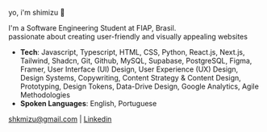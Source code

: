 yo, i'm shimizu 👋

I'm a Software Engineering Student at FIAP, Brasil.  
passionate about creating user-friendly and visually appealing websites

- **Tech**:  Javascript, Typescript, HTML, CSS, Python, React.js, Next.js, Tailwind, Shadcn, Git, Github, MySQL,
Supabase, PostgreSQL, Figma, Framer, User Interface (UI) Design, User Experience (UX) Design, Design
Systems, Copywriting, Content Strategy & Content Design, Prototyping, Design Tokens, Data-Drive Design, Google
Analytics, Agile Methodologies
- **Spoken Languages**: English, Portuguese

shkmizu@gmail.com | [Linkedin](https://linkedin.com/in/shkmizu)  
